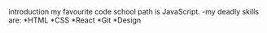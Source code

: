introduction
my favourite code school path is JavaScript.
-my deadly skills are:
*HTML
*CSS
*React
*Git
*Design
